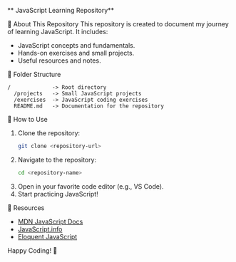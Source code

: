 ** JavaScript Learning Repository**

📌 About This Repository
This repository is created to document my journey of learning JavaScript. It includes:
- JavaScript concepts and fundamentals.
- Hands-on exercises and small projects.
- Useful resources and notes.

 📂 Folder Structure
```
/             -> Root directory
  /projects   -> Small JavaScript projects
  /exercises  -> JavaScript coding exercises
  README.md   -> Documentation for the repository
```

🚀 How to Use
1. Clone the repository:
   ```sh
   git clone <repository-url>
   ```
2. Navigate to the repository:
   ```sh
   cd <repository-name>
   ```
3. Open in your favorite code editor (e.g., VS Code).
4. Start practicing JavaScript!

 📖 Resources
- [MDN JavaScript Docs](https://developer.mozilla.org/en-US/docs/Web/JavaScript)
- [JavaScript.info](https://javascript.info/)
- [Eloquent JavaScript](https://eloquentjavascript.net/)

Happy Coding! 🚀

